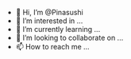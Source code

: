 - 👋 Hi, I’m @Pinasushi
- 👀 I’m interested in ...
- 🌱 I’m currently learning ...
- 💞️ I’m looking to collaborate on ...
- 📫 How to reach me ...

<!---
Pinasushi/Pinasushi is a ✨ special ✨ repository because its `README.md` (this file) appears on your GitHub profile.
You can click the Preview link to take a look at your changes.
--->
